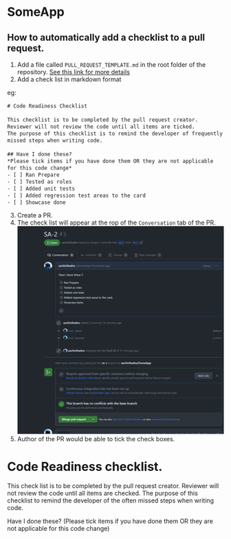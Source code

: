 # SomeApp



## How to automatically add a checklist to a pull request. 
1. Add a file called `PULL_REQUEST_TEMPLATE.md` in the root folder of the repository. [See this link for more details](https://github.blog/2016-02-17-issue-and-pull-request-templates/)
2. Add a check list in markdown format 


eg: 
```
# Code Readiness Checklist 

This checklist is to be completed by the pull request creator.
Reviewer will not review the code until all items are ticked.
The purpose of this checklist is to remind the developer of frequently missed steps when writing code. 

## Have I done these? 
*Please tick items if you have done them OR they are not applicable for this code change*
- [ ] Ran Prepare
- [ ] Tested as roles
- [ ] Added unit tests
- [ ] Added regression test areas to the card
- [ ] Showcase done
```

 3. Create a PR. 
 4. The check list will appear at the rop of the `Conversation` tab of the PR. 
 ![foo](./images/how%20checklist%20looks%20in%20github%20pr.png)
 5. Author of the PR would be able to tick the check boxes. 
 
 # Code Readiness checklist. 

This check list is to be completed by the pull request creator.
Reviewer will not review the code until all items are checked.
The purpose of this checklist to remind the developer of the often missed steps when writing code. 

Have I done these? 
(Please tick items if you have done them OR they are not applicable for this code change)